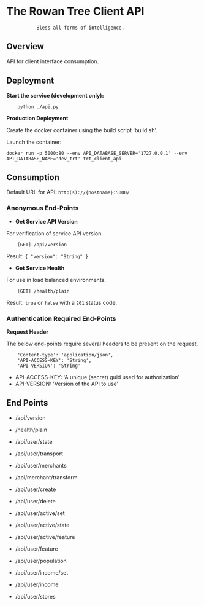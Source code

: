 # The Rowan Tree Client API
               Bless all forms of intelligence.

Overview
--------
API for client interface consumption.

Deployment
----------
**Start the service (development only):**
```
    python ./api.py
```

**Production Deployment**

Create the docker container using the build script 'build.sh'.

Launch the container:
```
docker run -p 5000:80 --env API_DATABASE_SERVER='1727.0.0.1' --env API_DATABASE_NAME='dev_trt' trt_client_api
```

Consumption
-----------
Default URL for API: `http(s)://{hostname}:5000/`


### Anonymous End-Points


* **Get Service API Version**

For verification of service API version.

```
    [GET] /api/version
```

Result:
`
{
    "version": "String"
}
`

* **Get Service Health**
 
For use in load balanced environments.

```
    [GET] /health/plain
```
Result:
`true` or `false` with a `201` status code.


### Authentication Required End-Points


**Request Header**

The below end-points require several headers to be present on the request.

```
    'Content-type': 'application/json',
    'API-ACCESS-KEY': 'String',
    'API-VERSION': 'String'
```

* API-ACCESS-KEY: 'A unique (secret) guid used for authorization'
* API-VERSION: 'Version of the API to use'


End Points
----------
* /api/version
* /health/plain


* /api/user/state
* /api/user/transport


* /api/user/merchants
* /api/merchant/transform


* /api/user/create
* /api/user/delete
* /api/user/active/set
* /api/user/active/state


* /api/user/active/feature
* /api/user/feature


* /api/user/population
* /api/user/income/set
* /api/user/income


* /api/user/stores

